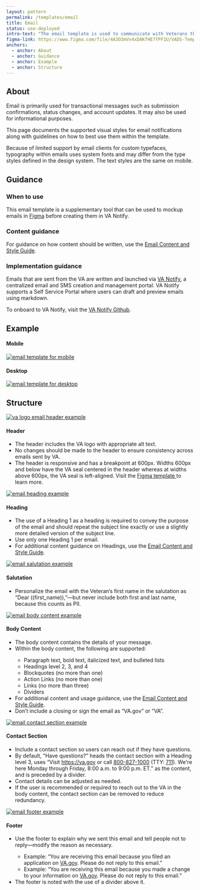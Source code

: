 ```yaml
---
layout: pattern
permalink: /templates/email
title: Email
status: use-deployed
intro-text: "The email template is used to communicate with Veterans through email."
figma-link: https://www.figma.com/file/4A3O3mVx4xDAKfHE7fPF1U/VADS-Templates%2C-Patterns%2C-and-Forms?type=design&node-id=2607%3A31365&mode=design&t=0y4ua4v9DIeIvkhX-1
anchors:
  - anchor: About
  - anchor: Guidance
  - anchor: Example
  - anchor: Structure
---
```


## About
Email is primarily used for transactional messages such as submission confirmations, status changes, and account updates. It may also be used for informational purposes.

This page documents the supported visual styles for email notifications along with guidelines on how to best use them within the template.

Because of limited support by email clients for custom typefaces, typography within emails uses system fonts and may differ from the type styles defined in the design system. The text styles are the same on mobile. 

## Guidance

### When to use
This email template is a supplementary tool that can be used to mockup emails in [Figma](https://www.figma.com/design/4A3O3mVx4xDAKfHE7fPF1U/VADS-Templates--Patterns--and-Forms?m=auto&node-id=2607-31365&t=95Gd3PqenVQEJIQx-1) before creating them in VA Notify. 

### Content guidance
For guidance on how content should be written, use the [Email Content and Style Guide](https://design.va.gov/content-style-guide/email-and-text-notifications).

### Implementation guidance

Emails that are sent from the VA are written and launched via [VA Notify](https://notifications.va.gov/), a centralized email and SMS creation and management portal. VA Notify supports a Self Service Portal where users can draft and preview emails using markdown. 

To onboard to VA Notify, visit the [VA Notify Github](https://github.com/department-of-veterans-affairs/va.gov-team/tree/master/products/va-notify).

## Example

<div class="vads-grid-row tablet:vads-u-margin-x--neg2">
  <div class="vads-grid-col-6 tablet:vads-grid-col-3 vads-u-margin-bottom--3 tablet:vads-u-padding-x--2">
    <h4>Mobile</h4>
    <a href="{{site.baseurl}}/images/templates/email/email-template-mobile.jpg"><img width="100%" src="{{site.baseurl}}/images/templates/email/email-template-mobile.jpg" alt="email template for mobile" style="width: auto; height: auto; max-width: 100% ;"></a>
  </div>
  <div class="vads-grid-col-12 tablet:vads-grid-col-6 tablet:vads-u-padding-x--2">
    <h4>Desktop</h4>
    <a href="{{site.baseurl}}/images/templates/email/email-template-desktop.jpg"><img width="100%" src="{{site.baseurl}}/images/templates/email/email-template-desktop.jpg" alt="email template for desktop" style="width: auto; height: auto; max-width: 100%;"></a>
  </div>
</div>


## Structure

<div class="vads-grid-row tablet:vads-u-margin-x--neg2">
  <div class="vads-grid-col-8 tablet:vads-grid-col-4 vads-u-margin-top--4 tablet:vads-u-padding-x--2">
    <a href="{{site.baseurl}}/images/templates/email/email-header.jpg"><img width="100%" src="{{site.baseurl}}/images/templates/email/email-header.jpg" alt="va logo email header example" style="width: auto; height: auto; max-width: 100%;"></a>
  </div>
  <div class="vads-grid-col-12 tablet:vads-grid-col-6 vads-u-margin-bottom--2 tablet:vads-u-padding-x--2">
    <h4>Header</h4>
    <ul>
    <li>The header includes the VA logo with appropriate alt text.</li>
    <li>No changes should be made to the header to ensure consistency across emails sent by VA.</li>
    <li>The header is responsive and has a breakpoint at 600px. Widths 600px and below have the VA seal centered in the header whereas at widths above 600px, the VA seal is left-aligned. Visit the
    <a href="https://www.figma.com/design/4A3O3mVx4xDAKfHE7fPF1U/VADS-Templates--Patterns--and-Forms?m=auto&node-id=2607-31365&t=95Gd3PqenVQEJIQx-1">Figma template </a>to learn more.</li>
</ul>
  </div>
</div>

<div class="vads-grid-row tablet:vads-u-margin-x--neg2">
  <div class="vads-grid-col-8 tablet:vads-grid-col-4 vads-u-margin-top--4 tablet:vads-u-padding-x--2">
    <a href="{{site.baseurl}}/images/templates/email/heading.jpg"><img width="100%" src="{{site.baseurl}}/images/templates/email/heading.jpg" alt="email heading example" style="width: auto; height: auto; max-width: 100%;"></a>
  </div>
  <div class="vads-grid-col-12 tablet:vads-grid-col-6 vads-u-margin-bottom--2 tablet:vads-u-padding-x--2">
    <h4>Heading</h4>
    <ul>
    <li>The use of a Heading 1 as a heading is required to convey the purpose of the email and should repeat the subject line exactly or use a slightly more detailed version of the subject line.</li>
    <li>Use only one Heading 1 per email.</li>
    <li>For additional content guidance on Headings, use the <a href="https://design.va.gov/content-style-guide/email-and-text-notifications">Email Content and Style Guide</a>.</li>
</ul>
  </div>
</div>

<div class="vads-grid-row tablet:vads-u-margin-x--neg2">
  <div class="vads-grid-col-8 tablet:vads-grid-col-4 vads-u-margin-top--4 tablet:vads-u-padding-x--2">
    <a href="{{site.baseurl}}/images/templates/email/salutation.jpg"><img width="100%" src="{{site.baseurl}}/images/templates/email/salutation.jpg" alt="email salutation example" style="width: auto; height: auto; max-width: 100%;"></a>
  </div>
  <div class="vads-grid-col-12 tablet:vads-grid-col-6 vads-u-margin-bottom--2 tablet:vads-u-padding-x--2">
    <h4>Salutation</h4>
    <ul>
    <li>Personalize the email with the Veteran’s first name in the salutation as “Dear ((first_name)),”—but never include both first and last name, because this counts as PII.</li>
</ul>
  </div>
</div>


<div class="vads-grid-row tablet:vads-u-margin-x--neg2">
  <div class="vads-grid-col-8 tablet:vads-grid-col-4 vads-u-margin-top--4 tablet:vads-u-padding-x--2">
    <a href="{{site.baseurl}}/images/templates/email/body-content.jpg"><img width="100%" src="{{site.baseurl}}/images/templates/email/body-content.jpg" alt="email body content example" style="width: auto; height: auto; max-width: 100%;"></a>
  </div>
  <div class="vads-grid-col-12 tablet:vads-grid-col-6 vads-u-margin-bottom--2 tablet:vads-u-padding-x--2">
    <h4>Body Content</h4>
    <ul>
    <li>The body content contains the details of your message.</li>
    <li>Within the body content, the following are supported:</li>
    <ul>
    <li>Paragraph text, bold text, italicized text, and bulleted lists</li>
    <li>Headings level 2, 3, and 4</li>
    <li>Blockquotes (no more than one) </li>
    <li>Action Links (no more than one) </li>
    <li>Links (no more than three) </li>
    <li>Dividers</li>
    </ul>
    <li>For additional content and usage guidance, use the <a href="https://design.va.gov/content-style-guide/email-and-text-notifications">Email Content and Style Guide</a>.</li>
    <li>Don’t include a closing or sign the email as “VA.gov” or “VA”.</li>
</ul>
  </div>
</div>

<div class="vads-grid-row tablet:vads-u-margin-x--neg2">
  <div class="vads-grid-col-8 tablet:vads-grid-col-4 vads-u-margin-top--4 tablet:vads-u-padding-x--2">
    <a href="{{site.baseurl}}/images/templates/email/contact-section.jpg"><img width="100%" src="{{site.baseurl}}/images/templates/email/contact-section.jpg" alt="email contact section example" style="width: auto; height: auto; max-width: 100%;"></a>
  </div>
  <div class="vads-grid-col-12 tablet:vads-grid-col-6 vads-u-margin-bottom--2 tablet:vads-u-padding-x--2">
    <h4>Contact Section </h4>
    <ul>
    <li>Include a contact section so users can reach out if they have questions.</li>
    <li>By default, “Have questions?” heads the contact section with a Heading level 3, uses “Visit <a href="https://va.gov">https://va.gov</a> or call <a href="tel:+18008271000">800-827-1000</a> (TTY: <a href="tel:+711">711</a>). We're here Monday through Friday, 8:00 a.m. to 9:00 p.m. ET.” as the content, and is preceded by a divider.</li>
      <li>Contact details can be adjusted as needed.</li>
      <li>If the user is recommended or required to reach out to the VA in the body content, the contact section can be removed to reduce redundancy.</li>
</ul>
  </div>
</div>

<div class="vads-grid-row tablet:vads-u-margin-x--neg2">
  <div class="vads-grid-col-8 tablet:vads-grid-col-4 vads-u-margin-top--4 tablet:vads-u-padding-x--2">
    <a href="{{site.baseurl}}/images/templates/email/footer.jpg"><img width="100%" src="{{site.baseurl}}/images/templates/email/footer.jpg" alt="email footer example" style="width: auto; height: auto; max-width: 100%;"></a>
  </div>
  <div class="vads-grid-col-12 tablet:vads-grid-col-6 vads-u-margin-bottom--2 tablet:vads-u-padding-x--2">
    <h4>Footer</h4>
    <ul>
    <li>Use the footer to explain why we sent this email and tell people not to reply—modify the reason as necessary.</li>
    <ul>
      <li>Example: “You are receiving this email because you filed an application on <a href="https://www.va.gov/">VA.gov</a>. Please do not reply to this email.”</li>
      <li>Example: “You are receiving this email because you made a change to your information on <a href="https://www.va.gov/">VA.gov</a>. Please do not reply to this email.”</li>
    </ul>
    <li>The footer is noted with the use of a divider above it.</li>
</ul>
  </div>
</div>

